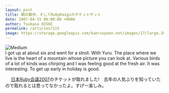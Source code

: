 ```yaml
---
layout: post
title: 朝の散歩、そしてRubyKaigiのチケットゲット
date: 2007-04-15 00:00:00 +0900
author: Tsukasa OISHI
permalink: /articles/115
image: https://storage.googleapis.com/kaeruspoon.net/images/17/large.JPG?1300872036
---
```



![Medium](https://storage.googleapis.com/kaeruspoon.net/images/17/medium.JPG?1300872036)  
 I got up at about six and went for a stroll. With Yuru. The place where we live is the heart of a mountain whose picture you can look at. Various birds of a lot of kinds was chirping and I was feeling good at the fresh air. It was interesting. To get up early in holiday is good.  

　 [日本Ruby会議2007](http://jp.rubyist.net/RubyKaigi2007/)のチケットが取れました!　去年の人気ぶりを知っていたので取れるとは思ってなかったよ。すげー楽しみ。  

